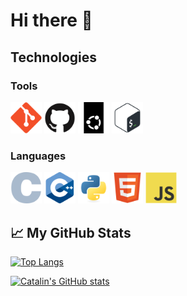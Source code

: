 # Hi there 👋

## Technologies
### Tools
<img src="https://raw.githubusercontent.com/devicons/devicon/c7d326b6009e60442abc35fa45706d6f30ee4c8e/icons/git/git-original.svg" width="50" />
<img src="https://raw.githubusercontent.com/devicons/devicon/c7d326b6009e60442abc35fa45706d6f30ee4c8e/icons/github/github-original.svg" width="50" />
<img src="https://raw.githubusercontent.com/devicons/devicon/c7d326b6009e60442abc35fa45706d6f30ee4c8e/icons/ubuntu/ubuntu-plain.svg" width="50" height="50"/>
<img src="https://raw.githubusercontent.com/devicons/devicon/c7d326b6009e60442abc35fa45706d6f30ee4c8e/icons/bash/bash-original.svg" width="50" height="50"/>

### Languages

<img src="https://raw.githubusercontent.com/devicons/devicon/c7d326b6009e60442abc35fa45706d6f30ee4c8e/icons/c/c-original.svg" width="50" />
<img src="https://raw.githubusercontent.com/devicons/devicon/c7d326b6009e60442abc35fa45706d6f30ee4c8e/icons/cplusplus/cplusplus-original.svg" width="50" />
<img src="https://raw.githubusercontent.com/devicons/devicon/c7d326b6009e60442abc35fa45706d6f30ee4c8e/icons/python/python-original.svg" width="50" />

<img src="https://raw.githubusercontent.com/devicons/devicon/c7d326b6009e60442abc35fa45706d6f30ee4c8e/icons/html5/html5-original.svg" width="50" />
<img src="https://raw.githubusercontent.com/devicons/devicon/c7d326b6009e60442abc35fa45706d6f30ee4c8e/icons/javascript/javascript-original.svg" width="50" />





## &#x1f4c8; My GitHub Stats

[![Top Langs](https://github-readme-stats.vercel.app/api/top-langs/?username=JoanRosell&theme=radical)](https://github.com/anuraghazra/github-readme-stats)

[![Catalin's GitHub stats](https://github-readme-stats.vercel.app/api?username=JoanRosell&theme=radical&count_private=true&show_icons=true)](https://github.com/anuraghazra/github-readme-stats)

<!--
**JoanRosell/JoanRosell** is a ✨ _special_ ✨ repository because its `README.md` (this file) appears on your GitHub profile.

Here are some ideas to get you started:

- 🔭 I’m currently working on ...
- 🌱 I’m currently learning ...
- 👯 I’m looking to collaborate on ...
- 🤔 I’m looking for help with ...
- 💬 Ask me about ...
- 📫 How to reach me: ...
- 😄 Pronouns: ...
- ⚡ Fun fact: ...
-->
<!--stackedit_data:
eyJoaXN0b3J5IjpbMzI4MDAyMjksLTIwNTY5NTQ2OTksMzQyNT
UxOTg0LDM0MjU1MTk4NCwxMTE5Nzg0NDVdfQ==
-->